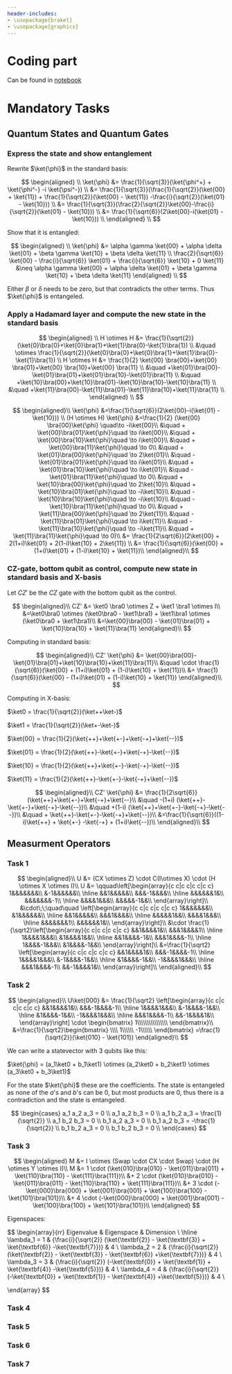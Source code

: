 ```yaml
---
header-includes:
- \usepackage{braket}
- \usepackage{graphicx}
---
```


# Coding part

Can be found in [notebook](./Quantum2024_MandatoryI_Coding.ipynb)

# Mandatory Tasks

## Quantum States and Quantum Gates 

### Express the state and show entanglement

Rewrite $\ket{\phi}$ in the standard basis:

$$
\begin{aligned} \\
\ket{\phi} &= \frac{1}{\sqrt{3}}(\ket{\phi^+} + \ket{\phi^-} -i \ket{\psi^-}) \\
            &= \frac{1}{\sqrt{3}}(\frac{1}{\sqrt{2}}(\ket{00} + \ket{11}) + \frac{1}{\sqrt{2}}(\ket{00} - \ket{11}) -\frac{i}{\sqrt{2}}(\ket{01} - \ket{10})) \\
            &= \frac{1}{\sqrt{3}}(\frac{2}{\sqrt{2}}\ket{00}-\frac{i}{\sqrt{2}}(\ket{01} - \ket{10})) \\
            &= \frac{1}{\sqrt{6}}(2\ket{00}-i(\ket{01} - \ket{10})) \\
\end{aligned} \\
$$

Show that it is entangled:

$$
\begin{aligned} \\
\ket{\phi} &= \alpha \gamma \ket{00} + \alpha \delta \ket{01} + \beta \gamma \ket{10} + \beta \delta \ket{11} \\
\frac{2}{\sqrt{6}} \ket{00} - \frac{i}{\sqrt{6}} \ket{01} + \frac{i}{\sqrt{6}} \ket{10} + 0 \ket{11} &\neq 
\alpha \gamma \ket{00} + \alpha \delta \ket{01} + \beta \gamma \ket{10} + \beta \delta \ket{11}
\end{aligned} \\
$$

Either $\beta$ or $\delta$ needs to be zero, but that contradicts the other terms. Thus $\ket{\phi}$ is entangeled.

### Apply a Hadamard layer and compute the new state in the standard basis

$$
\begin{aligned} \\
H \otimes H &= \frac{1}{\sqrt{2}}(\ket{0}\bra{0}+\ket{0}\bra{1}+\ket{1}\bra{0}-\ket{1}\bra{1}) \\
&\quad \otimes \frac{1}{\sqrt{2}}(\ket{0}\bra{0}+\ket{0}\bra{1}+\ket{1}\bra{0}-\ket{1}\bra{1}) \\
H \otimes H &= \frac{1}{2} \ket{00} \bra{00}+\ket{00} \bra{01}+\ket{00} \bra{10}+\ket{00} \bra{11} \\
&\quad +\ket{01}\bra{00}-\ket{01}\bra{01}+\ket{01}\bra{10}-\ket{01}\bra{11} \\
&\quad +\ket{10}\bra{00}+\ket{10}\bra{01}-\ket{10}\bra{10}-\ket{10}\bra{11} \\
&\quad +\ket{11}\bra{00}-\ket{11}\bra{01}-\ket{11}\bra{10}+\ket{11}\bra{11} \\
\end{aligned} \\
$$

$$
\begin{aligned}\\
\ket{\phi} &=\frac{1}{\sqrt{6}}(2\ket{00}-i(\ket{01} - \ket{10})) \\
(H \otimes H) \ket{\phi} &=\frac{1}{2} (\ket{00} \bra{00}\ket{\phi} \quad\to -i\ket{00}\\
&\quad + \ket{00}\bra{01}\ket{\phi}\quad \to i\ket{00}\\
&\quad + \ket{00}\bra{10}\ket{\phi}\quad \to i\ket{00}\\
&\quad + \ket{00}\bra{11}\ket{\phi}\quad \to 0\\
&\quad + \ket{01}\bra{00}\ket{\phi}\quad \to 2\ket{01}\\
&\quad - \ket{01}\bra{01}\ket{\phi}\quad \to i\ket{01}\\
&\quad + \ket{01}\bra{10}\ket{\phi}\quad \to i\ket{01}\\
&\quad - \ket{01}\bra{11}\ket{\phi}\quad \to 0\\
&\quad + \ket{10}\bra{00}\ket{\phi}\quad \to 2\ket{10}\\
&\quad + \ket{10}\bra{01}\ket{\phi}\quad \to -i\ket{10}\\
&\quad - \ket{10}\bra{10}\ket{\phi}\quad \to -i\ket{10}\\
&\quad - \ket{10}\bra{11}\ket{\phi}\quad \to 0\\
&\quad + \ket{11}\bra{00}\ket{\phi}\quad \to 2\ket{11}\\
&\quad - \ket{11}\bra{01}\ket{\phi}\quad \to i\ket{11}\\
&\quad - \ket{11}\bra{10}\ket{\phi}\quad \to -i\ket{11}\\
&\quad + \ket{11}\bra{11}\ket{\phi}\quad \to 0)\\
&= \frac{1}{2\sqrt{6}}(2\ket{00} + 2(1+i)\ket{01} + 2(1-i)\ket{10} + 2\ket{11}) \\
&= \frac{1}{\sqrt{6}}(\ket{00} + (1+i)\ket{01} + (1-i)\ket{10} + \ket{11})\\
\end{aligned}\\
$$

### CZ-gate, bottom qubit as control, compute new state in standard basis and X-basis

Let $CZ'$ be the $CZ$ gate with the bottom qubit as the control.


$$
\begin{aligned}\\
CZ' &= \ket0 \bra0 \otimes Z + \ket1 \bra1 \otimes I\\
&=\ket0\bra0 \otimes (\ket0\bra0 - \ket1\bra1) + \ket1\bra1 \otimes (\ket0\bra0 + \ket1\bra1)\\
&=\ket{00}\bra{00} - \ket{01}\bra{01} + \ket{10}\bra{10} + \ket{11}\bra{11}
\end{aligned}\\
$$

Computing in standard basis:

$$
\begin{aligned}\\
CZ' \ket{\phi} &= \ket{00}\bra{00}-\ket{01}\bra{01}+\ket{10}\bra{10}+\ket{11}\bra{11}\\
&\quad \cdot \frac{1}{\sqrt{6}}(\ket{00} + (1+i)\ket{01} + (1-i)\ket{10} + \ket{11})\\
&= \frac{1}{\sqrt{6}}(\ket{00} - (1+i)\ket{01} + (1-i)\ket{10} + \ket{11})
\end{aligned}\\
$$

Computing in X-basis:

$\ket0 = \frac{1}{\sqrt{2}}(\ket++\ket-)$

$\ket1 = \frac{1}{\sqrt{2}}(\ket+-\ket-)$

$\ket{00} = \frac{1}{2}(\ket{++}+\ket{+-}+\ket{-+}+\ket{--})$

$\ket{01} = \frac{1}{2}(\ket{++}-\ket{+-}+\ket{-+}-\ket{--})$

$\ket{10} = \frac{1}{2}(\ket{++}+\ket{+-}-\ket{-+}-\ket{--})$

$\ket{11} = \frac{1}{2}(\ket{++}-\ket{+-}-\ket{-+}+\ket{--})$


$$
\begin{aligned}\\
CZ' \ket{\phi} &= \frac{1}{2\sqrt{6}}(\ket{++}+\ket{+-}+\ket{-+}+\ket{--}\\
&\quad -(1+i) (\ket{++}-\ket{+-}+\ket{-+}-\ket{--})\\
&\quad +(1-i) (\ket{++}+\ket{+-}-\ket{-+}-\ket{--})\\
&\quad + \ket{++}-\ket{+-}-\ket{-+}+\ket{--})\\
&=\frac{1}{\sqrt{6}}((1-i)\ket{++} + \ket{+-} -\ket{-+} + (1+i)\ket{--})\\
\end{aligned}\\
$$



## Measurment Operators

### Task 1


$$
\begin{aligned}\\
U &= (CX \otimes Z) \cdot C(I\otimes X) \cdot (H \otimes X \otimes I)\\
U &= \qquad\left[\begin{array}{c c|c c|c c|c c}
    1&&&&&&&\\ 
    &-1&&&&&&\\ 
    \hline 
    &&1&&&&&\\ 
    &&&-1&&&&\\ 
    \hline 
    &&&&&&1&\\ 
    &&&&&&&-1\\ 
    \hline 
    &&&&1&&&\\ 
    &&&&&-1&&\\ 
\end{array}\right]\\
&\cdot\;\;\quad\quad
\left[\begin{array}{c c|c c|c c|c c} 
    1&&&&&&&\\ 
    &1&&&&&&\\ 
    \hline 
    &&1&&&&&\\ 
    &&&1&&&&\\ 
    \hline 
    &&&&&1&&\\ 
    &&&&1&&&\\ 
    \hline 
    &&&&&&&1\\ 
    &&&&&&1&\\ 
\end{array}\right]\\
&\cdot
\frac{1}{\sqrt2}\left[\begin{array}{c c|c c|c c|c c} 
    &&1&&&&1&\\ 
    &&&1&&&&1\\ 
    \hline 
    1&&&&1&&&\\ 
    &1&&&&1&&\\ 
    \hline 
    &&1&&&&-1&\\ 
    &&&1&&&&-1\\ 
    \hline 
    1&&&&-1&&&\\ 
    &1&&&&-1&&\\ 
\end{array}\right]\\
&=\frac{1}{\sqrt2}
\left[\begin{array}{c c|c c|c c|c c} 
    &&1&&&&1&\\ 
    &&&-1&&&&-1\\ 
    \hline 
    1&&&&1&&&\\ 
    &-1&&&&-1&&\\ 
    \hline 
    &1&&&&-1&&\\ 
    -1&&&&1&&&\\ 
    \hline 
    &&&1&&&&-1\\ 
    &&-1&&&&1&\\ 
\end{array}\right]\\
\end{aligned}\\
$$

### Task 2

$$
\begin{aligned}\\
U\ket{000} &= \frac{1}{\sqrt2}
\left[\begin{array}{c c|c c|c c|c c} 
    &&1&&&&1&\\ 
    &&&-1&&&&-1\\ 
    \hline 
    1&&&&1&&&\\ 
    &-1&&&&-1&&\\ 
    \hline 
    &1&&&&-1&&\\ 
    -1&&&&1&&&\\ 
    \hline 
    &&&1&&&&-1\\ 
    &&-1&&&&1&\\ 
\end{array}\right]
\cdot
\begin{bmatrix} 1\\\\\\\\\\\\\\\\ \end{bmatrix}\\
&=\frac{1}{\sqrt2}\begin{bmatrix} \\\\ 1\\\\\\ -1\\\\\\ \end{bmatrix}
=\frac{1}{\sqrt{2}}(\ket{010} - \ket{101})
\end{aligned}\\
$$

We can write a statevector with 3 qubits like this:

$\ket{\phi} = (a_1\ket0 + b_1\ket1) \otimes (a_2\ket0 + b_2\ket1) \otimes (a_3\ket0 + b_3\ket1)$

For the state $\ket{\phi}$ these are the coefficients.
The state is entangeled as none of the $a$'s and $b$'s 
can be $0$, but most products are $0$, thus there is a contradiction 
and the state is entangeled.

$$
\begin{cases}
    a_1 a_2 a_3 = 0 \\ 
    a_1 a_2 b_3 = 0 \\
    a_1 b_2 a_3 = \frac{1}{\sqrt{2}} \\
    a_1 b_2 b_3 = 0 \\
    b_1 a_2 a_3 = 0 \\
    b_1 a_2 b_3 = -\frac{1}{\sqrt{2}} \\
    b_1 b_2 a_3 = 0 \\
    b_1 b_2 b_3 = 0 \\
\end{cases}
$$


### Task 3

$$
\begin{aligned}
M &= I \otimes (Swap \cdot CX \cdot Swap) \cdot (H \otimes Y \otimes I)\\
M &= 1 \cdot (\ket{010}\bra{010} - \ket{011}\bra{011} + \ket{110}\bra{110} - \ket{111}\bra{111})\\
 &+ 2 \cdot (\ket{010}\bra{010} - \ket{011}\bra{011} - \ket{110}\bra{110} + \ket{111}\bra{111})\\
 &+ 3 \cdot (-\ket{000}\bra{000} + \ket{001}\bra{001} + \ket{100}\bra{100} - \ket{101}\bra{101})\\
 &+ 4 \cdot (-\ket{000}\bra{000} + \ket{001}\bra{001} - \ket{100}\bra{100} + \ket{101}\bra{101})\\
\end{aligned}
$$


Eigenspaces:

$$
\begin{array}{rr}
Eigenvalue & Eigenspace & Dimension \\
\hline \lambda_1 = 1 & \{\frac{i}{\sqrt{2}} (\ket{\textbf{2}} - \ket{\textbf{3}} + \ket{\textbf{6}} -\ket{\textbf{7}})\} & 4 \\
 \lambda_2 = 2 &  \{\frac{i}{\sqrt{2}} (\ket{\textbf{2}} - \ket{\textbf{3}} - \ket{\textbf{6}} +\ket{\textbf{7}})\} & 4 \\
 \lambda_3 = 3 &  \{\frac{i}{\sqrt{2}} (-\ket{\textbf{0}} + \ket{\textbf{1}} + \ket{\textbf{4}} -\ket{\textbf{5}})\} & 4 \\
 \lambda_4 = 4 &  \{\frac{i}{\sqrt{2}} (-\ket{\textbf{0}} + \ket{\textbf{1}} - \ket{\textbf{4}} +\ket{\textbf{5}})\} & 4 \\
  
\end{array}
$$




### Task 4

### Task 5

### Task 6

### Task 7
